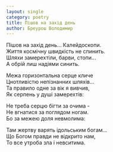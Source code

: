 ```yaml
---
layout: single
category: poetry
title: Пішов на захід день
author: Бреурош Володимир
---
```


Пішов на захід день… Калейдоскопи.   
Життя космічну швидкість не спинить.   
Шляхи замерехтіли, барви, стопи...   
А обрій лиш надіями синить.   

Межа горизонтальна серце кличе   
Цнотливістю непізнанних шляхів...     
Та правило одне за вік я вивчив,   
Як серпень у душі замерехтів:   

Не треба серцю бігти за очима -   
Не вгнатися за поглядом ногам.   
Бо за межею доля невмолима:   

Там жертву варять ідольським богам...   
Що Богом правди не відкрито нам,   
То все утроба зла і невситима.   
